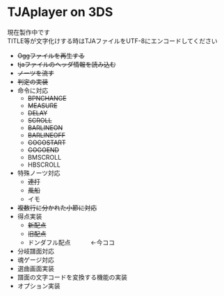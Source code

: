 # TJAplayer on 3DS
現在製作中です<br>
TITLE等が文字化けする時はTJAファイルをUTF-8にエンコードしてください

- ~~Oggファイルを再生する~~
- ~~tjaファイルのヘッダ情報を読み込む~~
- ~~ノーツを流す~~
- ~~判定の実装~~
- 命令に対応
  - ~~BPNCHANGE~~
  - ~~MEASURE~~
  - ~~DELAY~~
  - ~~SCROLL~~
  - ~~BARLINEON~~
  - ~~BARLINEOFF~~
  - ~~GOGOSTART~~
  - ~~GOGOEND~~
  - BMSCROLL
  - HBSCROLL
- 特殊ノーツ対応
  -  ~~連打~~
  -  ~~風船~~
  -  イモ
- ~~複数行に分かれた小節に対応~~
- 得点実装
  - ~~新配点~~
  - ~~旧配点~~
  - ドンダフル配点 　　　←今ココ
- 分岐譜面対応
- 魂ゲージ対応
- 選曲画面実装
- 譜面の文字コードを変換する機能の実装
- オプション実装 